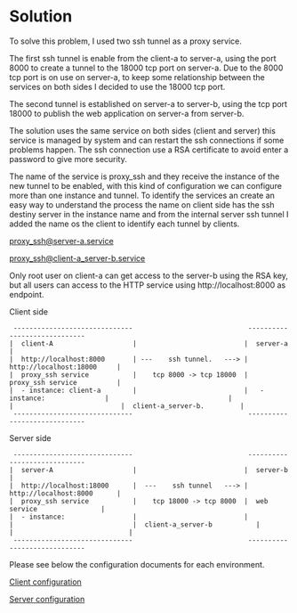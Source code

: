 # Solution

To solve this problem, I used two ssh tunnel as a proxy service.

The first ssh tunnel is enable from the client-a to server-a,  using the port 8000 to create a tunnel to the 18000 tcp port on server-a.  Due to the 8000 tcp port is on use on server-a, to keep some relationship between the services on both sides I decided to use the 18000 tcp port.   

The second tunnel is established on server-a to server-b, using the tcp port 18000 to publish the web application on server-a from server-b.

The solution uses the same service on both sides (client and server) this service is managed by system and can restart the ssh connections if some problems happen. The ssh connection use a RSA certificate to avoid enter a password to give more security.

The name of the service is proxy_ssh and they receive the instance of the new tunnel to be enabled, with this kind of configuration we can configure more than one instance and tunnel. 
To identify the services an create an easy way to understand the process the name on client side has the ssh destiny server in the instance name and from the internal server ssh tunnel I added the name os the client to identify each tunnel by clients.

proxy_ssh@server-a.service 

proxy_ssh@client-a_server-b.service

Only root user on client-a can get access to the server-b using the RSA key, but all users can access to the HTTP service using http://localhost:8000 as endpoint.

Client side

````
 ------------------------------                             -----------------------------
|  client-A                    |                           |  server-a                   |
|  http://localhost:8000       | ---    ssh tunnel.   ---> |  http://localhost:18000     |
|  proxy_ssh service           |    tcp 8000 -> tcp 18000  |  proxy_ssh service          |
|  - instance: client-a        |                           |   - instance:               |                              |                              |                           |  client-a_server-b.         |
 ------------------------------                             -----------------------------
````


Server side

````
 ------------------------------                             -----------------------------
|  server-A                    |                           |  server-b                   |
|  http://localhost:18000      |  ---    ssh tunnel   ---> |  http://localhost:8000      |
|  proxy_ssh service           |    tcp 18000 -> tcp 8000  |  web service                |
|  - instance:                 |                           |                             |                              |  client-a_server-b           |                           |                             |
 ------------------------------                             -----------------------------
````

Please see below the configuration documents for each environment.

[Client configuration](client_side.md)

[Server configuration](server_side.md)